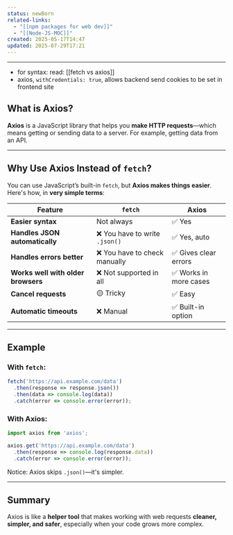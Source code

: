 ```yaml
---
status: newBorn
related-links:
  - "[[npm packages for web dev]]"
  - "[[Node-JS-MOC]]"
created: 2025-05-17T14:47
updated: 2025-07-29T17:21
---
```

---

- for syntax: read: [[fetch vs axios]]
- axios, `withCredentials: true`, allows backend send cookies to be set in frontend site

## What is Axios?

**Axios** is a JavaScript library that helps you **make HTTP requests**—which means getting or sending data to a server. For example, getting data from an API.

---

## Why Use Axios Instead of `fetch`?

You can use JavaScript’s built-in `fetch`, but **Axios makes things easier**. Here's how, in **very simple terms**:

| Feature | `fetch` | Axios |
|--------|--------|-------|
| **Easier syntax** | Not always | ✅ Yes |
| **Handles JSON automatically** | ❌ You have to write `.json()` | ✅ Yes, auto |
| **Handles errors better** | ❌ You have to check manually | ✅ Gives clear errors |
| **Works well with older browsers** | ❌ Not supported in all | ✅ Works in more cases |
| **Cancel requests** | 🟡 Tricky | ✅ Easy |
| **Automatic timeouts** | ❌ Manual | ✅ Built-in option |

---

## Example

### With `fetch`:
```js
fetch('https://api.example.com/data')
  .then(response => response.json())
  .then(data => console.log(data))
  .catch(error => console.error(error));
```

### With **Axios**:
```js
import axios from 'axios';

axios.get('https://api.example.com/data')
  .then(response => console.log(response.data))
  .catch(error => console.error(error));
```

Notice: Axios skips `.json()`—it's simpler.

---

## Summary

Axios is like a **helper tool** that makes working with web requests **cleaner, simpler, and safer**, especially when your code grows more complex.



